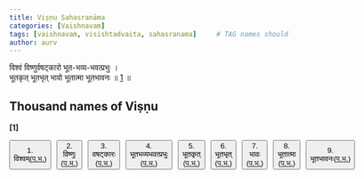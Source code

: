 ```yaml
---
title: Viṣṇu Sahasranāma
categories: [Vaishnavam]
tags: [vaishnavam, visishtadvaita, sahasranama]     # TAG names should always be lowercase
author: aurv
---
```


विश्वं विष्णुर्वषट्कारो भूत-भव्य-भवत्प्रभुः ।\
भूतकृत् भूतभृत् भावो भूतात्मा भूतभावनः ॥ [1](#n1) ॥

## Thousand names of Viṣṇu

<div id="n1" style="position: absolute; left: -9999px;">Placeholder</div>

**[1]**

<div style="display: flex; gap: 10px;">
  <button>1. विश्वम्(<a target="_blank" href="https://aurvadahana.github.io/posts/vishnu-sahasranama-bgd-1/#tr1">प.भ.</a>)</button>
  <button>2. विष्णुः (<a target="_blank" href="https://aurvadahana.github.io/posts/vishnu-sahasranama-bgd-1/#tr2">प.भ.</a>)</button>
  <button>3. वषट्कारः (<a target="_blank" href="https://aurvadahana.github.io/posts/vishnu-sahasranama-bgd-1/#tr3">प.भ.</a>)</button>
  <button>4. भूतभव्यभवत्प्रभुः (<a target="_blank" href="https://aurvadahana.github.io/posts/vishnu-sahasranama-bgd-1/#tr4">प.भ.</a>)</button>
  <button>5. भूतकृत् (<a target="_blank" href="https://aurvadahana.github.io/posts/vishnu-sahasranama-bgd-1/#tr5">प.भ.</a>)</button>
  <button>6. भूतभृत् (<a target="_blank" href="https://aurvadahana.github.io/posts/vishnu-sahasranama-bgd-1/#tr6">प.भ.</a>)</button>
  <button>7. भावः (<a target="_blank" href="https://aurvadahana.github.io/posts/vishnu-sahasranama-bgd-1/#tr7">प.भ.</a>)</button>
  <button>8. भूतात्मा (<a target="_blank" href="https://aurvadahana.github.io/posts/vishnu-sahasranama-bgd-1/#tr8">प.भ.</a>)</button>
  <button>9. भूतभावनः(<a target="_blank" href="https://aurvadahana.github.io/posts/vishnu-sahasranama-bgd-1/#tr9">प.भ.</a>)</button>
</div>

